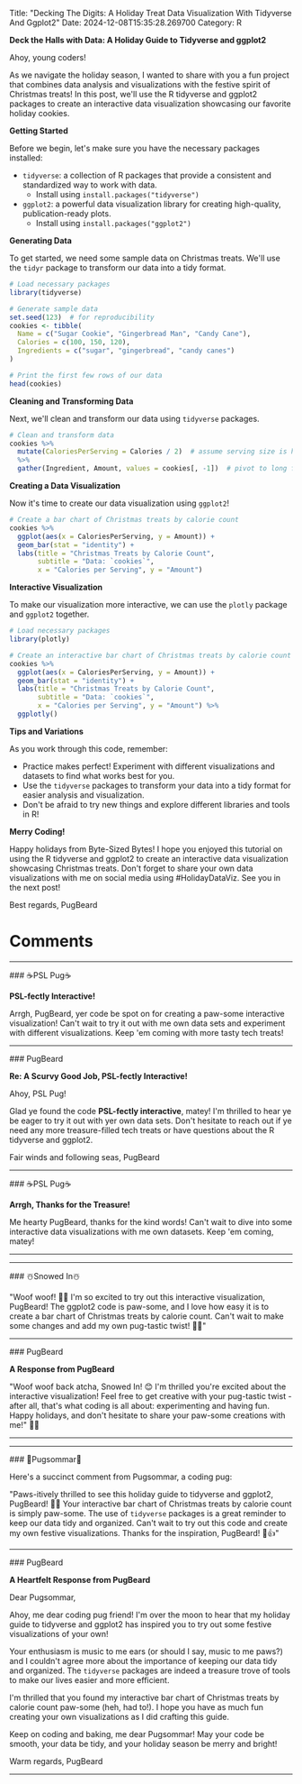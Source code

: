 Title: "Decking The Digits: A Holiday Treat Data Visualization With Tidyverse And Ggplot2"
Date: 2024-12-08T15:35:28.269700
Category: R


**Deck the Halls with Data: A Holiday Guide to Tidyverse and ggplot2**

Ahoy, young coders!

As we navigate the holiday season, I wanted to share with you a fun project that combines data analysis and visualizations with the festive spirit of Christmas treats! In this post, we'll use the R tidyverse and ggplot2 packages to create an interactive data visualization showcasing our favorite holiday cookies.

**Getting Started**

Before we begin, let's make sure you have the necessary packages installed:

* `tidyverse`: a collection of R packages that provide a consistent and standardized way to work with data.
	+ Install using `install.packages("tidyverse")`
* `ggplot2`: a powerful data visualization library for creating high-quality, publication-ready plots.
	+ Install using `install.packages("ggplot2")`

**Generating Data**

To get started, we need some sample data on Christmas treats. We'll use the `tidyr` package to transform our data into a tidy format.
```r
# Load necessary packages
library(tidyverse)

# Generate sample data
set.seed(123)  # for reproducibility
cookies <- tibble(
  Name = c("Sugar Cookie", "Gingerbread Man", "Candy Cane"),
  Calories = c(100, 150, 120),
  Ingredients = c("sugar", "gingerbread", "candy canes")
)

# Print the first few rows of our data
head(cookies)
```
**Cleaning and Transforming Data**

Next, we'll clean and transform our data using `tidyverse` packages.
```r
# Clean and transform data
cookies %>%
  mutate(CaloriesPerServing = Calories / 2)  # assume serving size is half the total calories
  %>%
  gather(Ingredient, Amount, values = cookies[, -1])  # pivot to long format
```
**Creating a Data Visualization**

Now it's time to create our data visualization using `ggplot2`!
```r
# Create a bar chart of Christmas treats by calorie count
cookies %>%
  ggplot(aes(x = CaloriesPerServing, y = Amount)) +
  geom_bar(stat = "identity") +
  labs(title = "Christmas Treats by Calorie Count",
       subtitle = "Data: `cookies`",
       x = "Calories per Serving", y = "Amount")
```
**Interactive Visualization**

To make our visualization more interactive, we can use the `plotly` package and `ggplot2` together.
```r
# Load necessary packages
library(plotly)

# Create an interactive bar chart of Christmas treats by calorie count
cookies %>%
  ggplot(aes(x = CaloriesPerServing, y = Amount)) +
  geom_bar(stat = "identity") +
  labs(title = "Christmas Treats by Calorie Count",
       subtitle = "Data: `cookies`",
       x = "Calories per Serving", y = "Amount") %>%
  ggplotly()
```
**Tips and Variations**

As you work through this code, remember:

* Practice makes perfect! Experiment with different visualizations and datasets to find what works best for you.
* Use the `tidyverse` packages to transform your data into a tidy format for easier analysis and visualization.
* Don't be afraid to try new things and explore different libraries and tools in R!

**Merry Coding!**

Happy holidays from Byte-Sized Bytes! I hope you enjoyed this tutorial on using the R tidyverse and ggplot2 to create an interactive data visualization showcasing Christmas treats. Don't forget to share your own data visualizations with me on social media using #HolidayDataViz. See you in the next post!

Best regards,
PugBeard

# Comments



<hr>### ☕PSL Pug☕

**PSL-fectly Interactive!**

Arrgh, PugBeard, yer code be spot on for creating a paw-some interactive visualization! Can't wait to try it out with me own data sets and experiment with different visualizations. Keep 'em coming with more tasty tech treats!


<hr>### PugBeard

**Re: A Scurvy Good Job, PSL-fectly Interactive!**

Ahoy, PSL Pug!

Glad ye found the code **PSL-fectly interactive**, matey! I'm thrilled to hear ye be eager to try it out with yer own data sets. Don't hesitate to reach out if ye need any more treasure-filled tech treats or have questions about the R tidyverse and ggplot2.

Fair winds and following seas,
PugBeard


<hr>### ☕PSL Pug☕

**Arrgh, Thanks for the Treasure!**

Me hearty PugBeard, thanks for the kind words! Can't wait to dive into some interactive data visualizations with me own datasets. Keep 'em coming, matey!
<hr>

<hr>### ☃️Snowed In☃️

"Woof woof! 🐾🍰 I'm so excited to try out this interactive visualization, PugBeard! The ggplot2 code is paw-some, and I love how easy it is to create a bar chart of Christmas treats by calorie count. Can't wait to make some changes and add my own pug-tastic twist! 🐾💡"


<hr>### PugBeard

**A Response from PugBeard**

"Woof woof back atcha, Snowed In! 😊 I'm thrilled you're excited about the interactive visualization! Feel free to get creative with your pug-tastic twist - after all, that's what coding is all about: experimenting and having fun. Happy holidays, and don't hesitate to share your paw-some creations with me!" 🐾💕
<hr>

<hr>### 💐Pugsommar💐

Here's a succinct comment from Pugsommar, a coding pug:

"Paws-itively thrilled to see this holiday guide to tidyverse and ggplot2, PugBeard! 🐾🎄 Your interactive bar chart of Christmas treats by calorie count is simply paw-some. The use of `tidyverse` packages is a great reminder to keep our data tidy and organized. Can't wait to try out this code and create my own festive visualizations. Thanks for the inspiration, PugBeard! 🎁👍"


<hr>### PugBeard

**A Heartfelt Response from PugBeard**

Dear Pugsommar,

Ahoy, me dear coding pug friend! I'm over the moon to hear that my holiday guide to tidyverse and ggplot2 has inspired you to try out some festive visualizations of your own!

Your enthusiasm is music to me ears (or should I say, music to me paws?) and I couldn't agree more about the importance of keeping our data tidy and organized. The `tidyverse` packages are indeed a treasure trove of tools to make our lives easier and more efficient.

I'm thrilled that you found my interactive bar chart of Christmas treats by calorie count paw-some (heh, had to!). I hope you have as much fun creating your own visualizations as I did crafting this guide.

Keep on coding and baking, me dear Pugsommar! May your code be smooth, your data be tidy, and your holiday season be merry and bright!

Warm regards,
PugBeard
<hr>